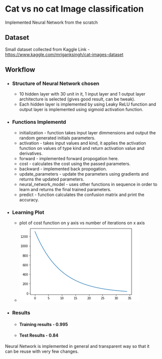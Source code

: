 # Cat vs no cat Image classification
Implemented Neural Network from the scratch
## Dataset
Small dataset collected from Kaggle Link - https://www.kaggle.com/mriganksingh/cat-images-dataset
## Workflow
* ### Structure of Neural Network chosen
	* 10 hidden layer with 30 unit in it, 1 input layer and 1 output layer architecture is selected (gives good result, can be tweak).
	* Each hidden layer is implemented by using Leaky ReLU function and output layer is implemented using sigmoid activation function.
* ### Functions Implementd
	* initialization - function takes input layer dimmensions and output the random generated initials parameters.
	* activation - takes input values and kind, it applies the activation function on values of type kind and return activation value and derivatives.
	* forward - implemented forward propogation here.
	* cost - calculates the cost using the passed parameters.
	* backward - implemented back propogation.
	* update_parameters - update the parameters using gradients and returns the updated parameters.
	* neural_network_model - uses other functions in sequence in order to learn and returns the final trained parameters.
	* predict - function calculates the confusion matrix and print the accuracy.
* ### Learning Plot
	* plot of cost function on y axis vs number of iterations on x axis
	* ![learning plot](learning_rate.png)
* ### Results
	* #### Training results - 0.995
	* #### Test Results - 0.84

Neural Network is implemented in general and transparent way so that it can be reuse with very few changes.
